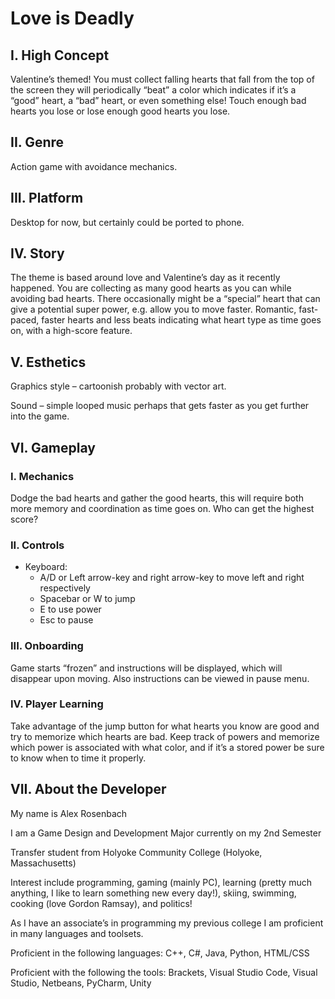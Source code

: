 # Love is Deadly

## I. High Concept
Valentine’s themed! You must collect falling hearts that fall from the top of the screen they
will periodically “beat” a color which indicates if it’s a “good” heart, a “bad” heart, or even something else!
Touch enough bad hearts you lose or lose enough good hearts you lose.

## II. Genre
Action game with avoidance mechanics.

## III. Platform
Desktop for now, but certainly could be ported to phone.

## IV. Story
The theme is based around love and Valentine’s day as it recently happened.
You are collecting as many good hearts as you can while avoiding bad hearts.
There occasionally might be a “special” heart that can give a potential super power,
e.g. allow you to move faster. Romantic, fast-paced, faster hearts and less beats indicating
what heart type as time goes on, with a high-score feature.

## V. Esthetics
Graphics style – cartoonish probably with vector art. 

Sound – simple looped music perhaps that gets faster as you get further into the game.

## VI. Gameplay

### I. Mechanics
Dodge the bad hearts and gather the good hearts, this will require both more memory and coordination as time goes on. Who can get the highest score?

### II. Controls
- Keyboard:
  - A/D or Left arrow-key and right arrow-key to move left and right respectively
  - Spacebar or W to jump
  - E to use power
  - Esc to pause

  
### III. Onboarding
Game starts “frozen” and instructions will be displayed, which will disappear upon moving. Also instructions can be viewed in pause menu. 
 
### IV. Player Learning
Take advantage of the jump button for what hearts you know are good and try to memorize which hearts are bad. Keep track of powers and memorize which power is associated with what color, and if it’s a stored power be sure to know when to time it properly.

## VII. About the Developer
My name is Alex Rosenbach


I am a Game Design and Development Major currently on my 2nd Semester 


Transfer student from Holyoke Community College (Holyoke, Massachusetts) 


Interest include programming, gaming (mainly PC), learning (pretty much anything, I like to learn something new every day!), skiing, swimming, cooking (love Gordon Ramsay), and politics! 


As I have an associate’s in programming my previous college I am proficient in many languages and toolsets. 


Proficient in the following languages: C++, C#, Java, Python, HTML/CSS 


Proficient with the following the tools: Brackets, Visual Studio Code, Visual Studio, Netbeans, PyCharm, Unity
